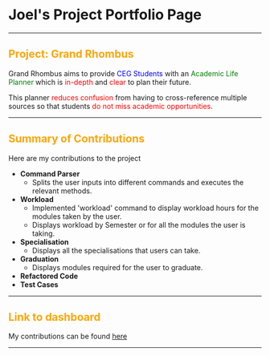 # Joel's Project Portfolio Page

---
<h2>
<span style="color:orange;">Project: Grand Rhombus</span>
</h2>
Grand Rhombus aims to provide <span style="color:blue;">CEG Students</span> with an <span style="color:green;">Academic Life Planner</span> which is <span style="color:red;"> in-depth </span> and <span style="color:red;"> clear </span> to plan their future.

This planner <span style="color:red;">reduces confusion</span> from having to cross-reference multiple sources so that students <span style="color:red;">do not miss academic opportunities</span>.

---

<h2>
<span style="color:orange;">Summary of Contributions<span>
</h2>

Here are my contributions to the project

- **Command Parser**
    - Splits the user inputs into different commands and executes the relevant methods.
- **Workload**
    - Implemented 'workload' command to display workload hours for the modules taken by the user.
    - Displays workload by Semester or for all the modules the user is taking.
- **Specialisation**
    - Displays all the specialisations that users can take.
- **Graduation**
    - Displays modules required for the user to graduate.
- **Refactored Code**
- **Test Cases**

---

<h2>
<span style="color:orange;">Link to dashboard<span>
</h2>

My contributions can be found
[here](https://nus-cs2113-ay2425s2.github.io/tp-dashboard/?search=itsjoelha&breakdown=true)


---


